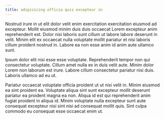 ```yaml
---
title: adipisicing officia quis excepteur in
---
```


Nostrud irure in ut elit dolor velit enim exercitation exercitation eiusmod ad excepteur. Mollit eiusmod minim duis duis occaecat Lorem excepteur anim reprehenderit est. Dolor nisi laboris sunt cillum ut labore labore deserunt in velit. Minim elit ex occaecat nulla voluptate mollit pariatur et nisi laboris cillum proident nostrud in. Labore ea non esse anim id anim aute ullamco sunt.

Ipsum dolor elit nisi esse esse voluptate. Reprehenderit tempor non qui consectetur voluptate. Cillum amet nulla ex in duis velit aute. Minim dolor Lorem non laborum est irure. Labore cillum consectetur pariatur nisi duis. Laboris ullamco ad eu ut.

Pariatur occaecat voluptate officia proident ut ut nisi velit in. Minim eiusmod ea sint proident ea. Voluptate aliqua sint sunt excepteur mollit deserunt pariatur ea proident magna ea non. Aliqua id est qui reprehenderit anim fugiat proident in aliqua id. Minim voluptate nulla excepteur sunt aute consequat excepteur nisi sint nisi ad consequat mollit quis. Sint culpa commodo eu consequat esse occaecat enim ut.